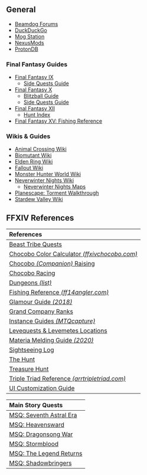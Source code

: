 ## General

* [Beamdog Forums](https://forums.beamdog.com/)
* [DuckDuckGo](https://duckduckgo.com/)
* [Mog Station](https://secure.square-enix.com/oauth/oa/oauthlogin%3Fresponse_type%3Dcode%26redirect_uri%3Dhttps%253A%252F%252Fsecure.square-enix.com%252Faccount%252Fapp%252Fsvc%252Ftop%253Frequest%253Dmogstation%26client_id%3Dffxiv_mog%26alar%3D1%26lang%3Den-us%26facflg%3D1)
* [NexusMods](https://www.nexusmods.com/)
* [ProtonDB](https://www.protondb.com/)

### Final Fantasy Guides
* [Final Fantasy IX](https://jegged.com/Games/Final-Fantasy-IX/)
  * [Side Quests Guide](https://jegged.com/Games/Final-Fantasy-IX/Side-Quests/)
* [Final Fantasy X](https://jegged.com/Games/Final-Fantasy-X/)
  * [Blitzball Guide](https://jegged.com/Games/Final-Fantasy-X/Blitzball/) 
  * [Side Quests Guide](https://jegged.com/Games/Final-Fantasy-X/Side-Quests/)
* [Final Fantasy XII](https://jegged.com/Games/Final-Fantasy-XII/) 
  * [Hunt Index](https://jegged.com/Games/Final-Fantasy-XII/Clan-Primer/Hunts/)
* [Final Fantasy XV: Fishing Reference](/ffxv-fishing.md)

### Wikis & Guides

* [Animal Crossing Wiki](https://nookipedia.com/wiki/Main_Page)
* [Biomutant Wiki](https://biomutant.wiki.fextralife.com/Biomutant+Wiki)
* [Elden Ring Wiki](https://eldenring.wiki.fextralife.com/Elden+Ring+Wiki)
* [Fallout Wiki](https://fallout.fandom.com/wiki/Fallout_Wiki)
* [Monster Hunter World Wiki](https://monsterhunterworld.wiki.fextralife.com/Monster+Hunter+World+Wiki)
* [Neverwinter Nights Wiki](https://nwn.fandom.com/wiki/Main_Page)
  * [Neverwinter Nights Maps](http://mikesrpgcenter.com/nwn/maps.html) 
* [Planescape: Torment Walkthrough](https://sorcerers.net/Games/Torment/Walkthrough/act2-hive/hive-overview.php)
* [Stardew Valley Wiki](https://www.stardewvalleywiki.com/Stardew_Valley_Wiki)

## FFXIV References

| References |
| :--- |
|[Beast Tribe Quests](https://ffxiv.consolegameswiki.com/wiki/Beast_Tribe_Quests)|
|[Chocobo Color Calculator *(ffxivchocobo.com)*](https://ffxivchocobo.com/)|
|[Chocobo *(Companion)* Raising](https://ffxiv.consolegameswiki.com/wiki/Chocobo_Raising)|
|[Chocobo Racing](https://ffxiv.consolegameswiki.com/wiki/Chocobo_Racing)|
|[Dungeons *(list)*](https://ffxiv.consolegameswiki.com/wiki/Dungeons)|
|[Fishing Reference *(ff14angler.com)*](https://en.ff14angler.com/)|
|[Glamour Guide *(2018)*](https://fashionninjutsu.com/2018/09/24/a-guide-to-glamour-in-ffxiv/)|
|[Grand Company Ranks](https://ffxiv.consolegameswiki.com/wiki/Grand_Company#Ranks)|
|[Instance Guides *(MTQcapture)*](https://www.youtube.com/user/MTQcapture)|
|[Levequests & Levemetes Locations](https://ffxivguild.com/ff14-levequests-guide-levemetes/)|
|[Materia Melding Guide *(2020)*](https://latetothepartyfinder.com/materia-melding-guide/)|
|[Sightseeing Log](https://ffxiv.consolegameswiki.com/wiki/Sightseeing_Log)|
|[The Hunt](https://ffxiv.consolegameswiki.com/wiki/The_Hunt)|
|[Treasure Hunt](https://ffxiv.consolegameswiki.com/wiki/Treasure_Hunt)|
|[Triple Triad Reference *(arrtripletriad.com)*](https://arrtripletriad.com/)|
|[UI Customization Guide](https://na.finalfantasyxiv.com/uiguide/?utm_source=lodestone&utm_medium=pc_banner&utm_campaign=na_uiguide)|

| Main Story Quests |
| :----|
|[MSQ: Seventh Astral Era](https://ffxiv.consolegameswiki.com/wiki/Seventh_Astral_Era_Quests)|
|[MSQ: Heavensward](https://ffxiv.consolegameswiki.com/wiki/Heavensward_Main_Scenario_Quests)|
|[MSQ: Dragonsong War](https://ffxiv.consolegameswiki.com/wiki/Dragonsong_War_Quests)|
|[MSQ: Stormblood](https://ffxiv.consolegameswiki.com/wiki/Stormblood_Main_Scenario_Quests)|
|[MSQ: The Legend Returns](https://ffxiv.consolegameswiki.com/wiki/The_Legend_Returns_Quests)|
|[MSQ: Shadowbringers](https://ffxiv.consolegameswiki.com/wiki/Shadowbringers_Main_Scenario_Quests)|

